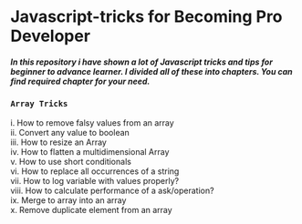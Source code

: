 # Javascript-tricks for Becoming Pro Developer

##### In this repository i have shown a lot of Javascript tricks and tips for beginner to advance learner.  I divided all of these into chapters. You can find required chapter for your need. 

### `Array Tricks`

 i. How to remove falsy values from an array <br/>
 ii. Convert any value to boolean <br/>
 iii. How to resize an Array <br/>
 iv. How to flatten a multidimensional Array <br/>
 v. How to use short conditionals <br/>
 vi. How to replace all occurrences of a string <br/>
 vii. How to log variable with values properly?  <br/>
 viii. How to calculate performance of a ask/operation? <br/>
 ix. Merge to array into an array <br/>
 x. Remove duplicate element from an array <br/>
